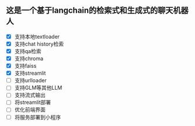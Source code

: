 <!--
 * @Description: 
 * @Author: colin gao
 * @Date: 2023-05-07 07:07:15
 * @LastEditTime: 2023-05-10 16:59:58
-->
## 这是一个基于langchain的检索式和生成式的聊天机器人
- [x] 支持本地textloader
- [x] 支持chat history检索
- [x] 支持qa检索
- [x] 支持chroma
- [x] 支持faiss
- [x] 支持streamlit
- [ ] 支持urlloader
- [ ] 支持GLM等其他LLM
- [ ] 支持流式输出
- [ ] 将streamlit部署
- [ ] 优化前端界面
- [ ] 将服务部署到小程序
